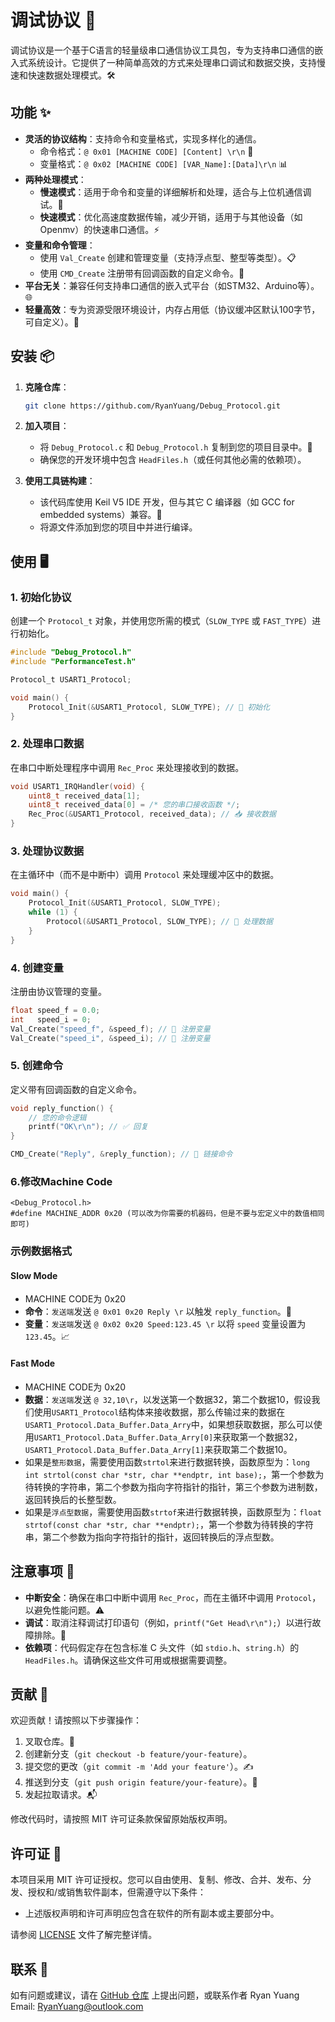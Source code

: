 # 调试协议 🚀

调试协议是一个基于C语言的轻量级串口通信协议工具包，专为支持串口通信的嵌入式系统设计。它提供了一种简单高效的方式来处理串口调试和数据交换，支持慢速和快速数据处理模式。🛠️

## 功能 ✨

- **灵活的协议结构**：支持命令和变量格式，实现多样化的通信。
  - 命令格式：`@ 0x01 [MACHINE CODE] [Content] \r\n` 📡
  - 变量格式：`@ 0x02 [MACHINE CODE] [VAR_Name]:[Data]\r\n` 📊
- **两种处理模式**：
  - **慢速模式**：适用于命令和变量的详细解析和处理，适合与上位机通信调试。🐢
  - **快速模式**：优化高速度数据传输，减少开销，适用于与其他设备（如Openmv）的快速串口通信。⚡
- **变量和命令管理**：
  - 使用 `Val_Create` 创建和管理变量（支持浮点型、整型等类型）。📋
  - 使用 `CMD_Create` 注册带有回调函数的自定义命令。🔧
- **平台无关**：兼容任何支持串口通信的嵌入式平台（如STM32、Arduino等）。🌐
- **轻量高效**：专为资源受限环境设计，内存占用低（协议缓冲区默认100字节，可自定义）。💾

## 安装 📦

1. **克隆仓库**：
   ```bash
   git clone https://github.com/RyanYuang/Debug_Protocol.git
   ```

2. **加入项目**：
   - 将 `Debug_Protocol.c` 和 `Debug_Protocol.h` 复制到您的项目目录中。📂
   - 确保您的开发环境中包含 `HeadFiles.h`（或任何其他必需的依赖项）。

3. **使用工具链构建**：
   - 该代码库使用 Keil V5 IDE 开发，但与其它 C 编译器（如 GCC for embedded systems）兼容。🔨
   - 将源文件添加到您的项目中并进行编译。

## 使用 🖥️

### 1. 初始化协议
创建一个 `Protocol_t` 对象，并使用您所需的模式（`SLOW_TYPE` 或 `FAST_TYPE`）进行初始化。

```c
#include "Debug_Protocol.h"
#include "PerformanceTest.h"

Protocol_t USART1_Protocol;

void main() {
    Protocol_Init(&USART1_Protocol, SLOW_TYPE); // 🚀 初始化
}
```

### 2. 处理串口数据
在串口中断处理程序中调用 `Rec_Proc` 来处理接收到的数据。

```c
void USART1_IRQHandler(void) {
    uint8_t received_data[1];
    uint8_t received_data[0] = /* 您的串口接收函数 */;
    Rec_Proc(&USART1_Protocol, received_data); // 📥 接收数据
}
```

### 3. 处理协议数据
在主循环中（而不是中断中）调用 `Protocol` 来处理缓冲区中的数据。

```c
void main() {
    Protocol_Init(&USART1_Protocol, SLOW_TYPE);
    while (1) {
        Protocol(&USART1_Protocol, SLOW_TYPE); // 🔄 处理数据
    }
}
```

### 4. 创建变量
注册由协议管理的变量。

```c
float speed_f = 0.0;
int   speed_i = 0;
Val_Create("speed_f", &speed_f); // 📝 注册变量
Val_Create("speed_i", &speed_i); // 📝 注册变量
```

### 5. 创建命令
定义带有回调函数的自定义命令。

```c
void reply_function() {
    // 您的命令逻辑
    printf("OK\r\n"); // ✅ 回复
}

CMD_Create("Reply", &reply_function); // 🔗 链接命令
```
### 6.修改Machine Code
```
<Debug_Protocol.h>
#define MACHINE_ADDR 0x20 (可以改为你需要的机器码，但是不要与宏定义中的数值相同即可)
```
### 示例数据格式
#### Slow Mode
- MACHINE CODE为 0x20
- **命令**：`发送端`发送 `@ 0x01 0x20 Reply \r` 以触发 `reply_function`。🎯
- **变量**：`发送端`发送 `@ 0x02 0x20 Speed:123.45 \r` 以将 `speed` 变量设置为 `123.45`。📈
#### Fast Mode
- MACHINE CODE为 0x20
- **数据**：`发送端`发送 `@ 32,10\r`，以发送第一个数据32，第二个数据10，假设我们使用`USART1_Protocol`结构体来接收数据，那么传输过来的数据在`USART1_Protocol.Data_Buffer.Data_Arry`中，如果想获取数据，那么可以使用`USART1_Protocol.Data_Buffer.Data_Arry[0]`来获取第一个数据32，`USART1_Protocol.Data_Buffer.Data_Arry[1]`来获取第二个数据10。<br>
- 如果是`整形数据`，需要使用函数`strtol`来进行数据转换，函数原型为：`long int strtol(const char *str, char **endptr, int base);`，第一个参数为待转换的字符串，第二个参数为指向字符指针的指针，第三个参数为进制数，返回转换后的长整型数。
- 如果是`浮点型数据`，需要使用函数`strtof`来进行数据转换，函数原型为：`float strtof(const char *str, char **endptr);`，第一个参数为待转换的字符串，第二个参数为指向字符指针的指针，返回转换后的浮点型数。



## 注意事项 📌
- **中断安全**：确保在串口中断中调用 `Rec_Proc`，而在主循环中调用 `Protocol`，以避免性能问题。⚠️
- **调试**：取消注释调试打印语句（例如，`printf("Get Head\r\n");`）以进行故障排除。🐞
- **依赖项**：代码假定存在包含标准 C 头文件（如 `stdio.h`、`string.h`）的 `HeadFiles.h`。请确保这些文件可用或根据需要调整。

## 贡献 🤝
欢迎贡献！请按照以下步骤操作：
1. 叉取仓库。🍴
2. 创建新分支（`git checkout -b feature/your-feature`）。
3. 提交您的更改（`git commit -m 'Add your feature'`）。✍️
4. 推送到分支（`git push origin feature/your-feature`）。🚀
5. 发起拉取请求。📬

修改代码时，请按照 MIT 许可证条款保留原始版权声明。



## 许可证 📜
本项目采用 MIT 许可证授权。您可以自由使用、复制、修改、合并、发布、分发、授权和/或销售软件副本，但需遵守以下条件：

- 上述版权声明和许可声明应包含在软件的所有副本或主要部分中。

请参阅 [LICENSE](LICENSE) 文件了解完整详情。

## 联系 📧
如有问题或建议，请在 [GitHub 仓库](https://github.com/RyanYuang/Debug-Protocol) 上提出问题，或联系作者 Ryan Yuang
Email: RyanYuang@outlook.com
